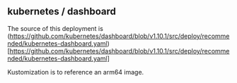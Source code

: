 ## kubernetes / dashboard

The source of this deployment is (https://github.com/kubernetes/dashboard/blob/v1.10.1/src/deploy/recommended/kubernetes-dashboard.yaml)[https://github.com/kubernetes/dashboard/blob/v1.10.1/src/deploy/recommended/kubernetes-dashboard.yaml]

Kustomization is to reference an arm64 image.
